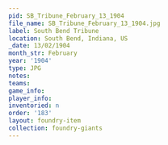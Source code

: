 ```yaml
---
pid: SB_Tribune_February_13_1904
file_name: SB_Tribune_February_13_1904.jpg
label: South Bend Tribune
location: South Bend, Indiana, US
_date: 13/02/1904
month_str: February
year: '1904'
type: JPG
notes: 
teams: 
game_info: 
player_info: 
inventoried: n
order: '183'
layout: foundry-item
collection: foundry-giants
---
```

